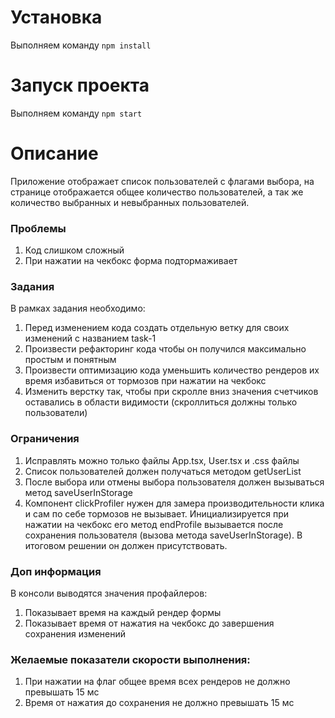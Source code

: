 # Установка

Выполняем команду `npm install`

# Запуск проекта

Выполняем команду `npm start`

# Описание

Приложение отображает список пользователей с флагами выбора, на странице отображается общее количество пользователей, а так же
количество выбранных и невыбранных пользователей.

### Проблемы

1. Код слишком сложный
2. При нажатии на чекбокс форма подтормаживает

### Задания

В рамках задания необходимо:

1. Перед изменением кода создать отдельную ветку для своих изменений с названием task-1
2. Произвести рефакторинг кода чтобы он получился максимально простым и понятным
3. Произвести оптимизацию кода уменьшить количество рендеров их время избавиться от тормозов при нажатии на чекбокс
4. Изменить верстку так, чтобы при скролле вниз значения счетчиков оставались в области видимости (скроллиться должны только пользователи)

### Ограничения

1. Исправлять можно только файлы App.tsx, User.tsx и .css файлы
2. Список пользователей должен получаться методом getUserList
3. После выбора или отмены выбора пользователя должен вызываться метод saveUserInStorage
4. Компонент clickProfiler нужен для замера производительности клика
   и сам по себе тормозов не вызывает. Инициализируется при нажатии на чекбокс
   его метод endProfile вызывается после сохранения пользователя (вызова метода saveUserInStorage).
   В итоговом решении он должен присутствовать.

### Доп информация

В консоли выводятся значения профайлеров:

1. Показывает время на каждый рендер формы
2. Показывает время от нажатия на чекбокс до завершения сохранения изменений

### Желаемые показатели скорости выполнения:

1. При нажатии на флаг общее время всех рендеров не должно превышать 15 мс
2. Время от нажатия до сохранения не должно превышать 15 мс
